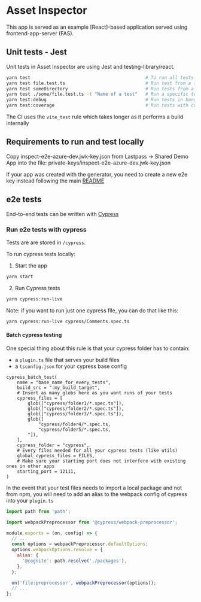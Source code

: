 # Asset Inspector

This app is served as an example [React]-based application served using frontend-app-server (FAS).

## Unit tests - Jest

Unit tests in Asset Inspector are using Jest and testing-library/react.

```sh
yarn test                                           # To run all tests in watch mode
yarn test file.test.ts                              # Run test from a file
yarn test someDirectory                             # Run tests from a specific directory
yarn test ./some/file.test.ts -t "Name of a test"   # Run a specific test from a file
yarn test:debug                                     # Run tests in band
yarn test:coverage                                  # Run tests with coverage report
```

The CI uses the `vite_test` rule which takes longer as it performs a build internally

## Requirements to run and test locally

Copy inspect-e2e-azure-dev.jwk-key.json from Lastpass -> Shared Demo App into the file:
private-keys/inspect-e2e-azure-dev.jwk-key.json

If your app was created with the generator, you need to create a new e2e key instead following the main [README](https://github.com/cognitedata/applications#running-e2e-tests-on-jenkins)

## e2e tests

End-to-end tests can be written with [Cypress](https://github.com/cypress-io/cypress)

### Run e2e tests with cypress

Tests are are stored in `/cypress`.

To run cypress tests locally:

1. Start the app

```sh
yarn start
```

2. Run Cypress tests

```sh
yarn cypress:run-live
```

Note: if you want to run just one cypress file, you can do that like this:

```sh
yarn cypress:run-live cypress/Comments.spec.ts
```

#### Batch cypress testing

One special thing about this rule is that your cypress folder has to contain:

- a `plugin.ts` file that serves your build files
- a `tsconfig.json` for your cypress base config

```bazel
cypress_batch_test(
    name = "base_name_for_every_tests",
    build_src = ":my_build_target",
    # Insert as many globs here as you want runs of your tests
    cypress_files = [
        glob(["cypress/folder1/*.spec.ts"]),
        glob(["cypress/folder2/*.spec.ts"]),
        glob(["cypress/folder3/*.spec.ts"]),
        glob([
            "cypress/folder4/*.spec.ts,
            "cypress/folder5/*.spec.ts,
        "]),
    ],
    cypress_folder = "cypress",
    # Every files needed for all your cypress tests (like utils)
    global_cypress_files = FILES,
    # Make sure your starting port does not interfere with existing ones in other apps
    starting_port = 12111,
)
```

In the event that your test files needs to import a local package and not from npm, you will need to add
an alias to the webpack config of cypress into your `plugin.ts`

```javascript
import path from 'path';

import webpackPreprocessor from '@cypress/webpack-preprocessor';

module.exports = (on, config) => {
  // ...
  const options = webpackPreprocessor.defaultOptions;
  options.webpackOptions.resolve = {
    alias: {
      '@cognite': path.resolve('./packages'),
    },
  };

  on('file:preprocessor', webpackPreprocessor(options));
  // ...
};
```
